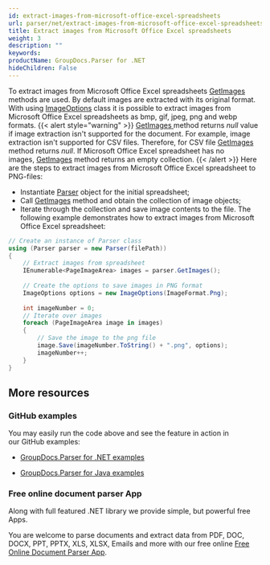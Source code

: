 ```yaml
---
id: extract-images-from-microsoft-office-excel-spreadsheets
url: parser/net/extract-images-from-microsoft-office-excel-spreadsheets
title: Extract images from Microsoft Office Excel spreadsheets
weight: 3
description: ""
keywords: 
productName: GroupDocs.Parser for .NET
hideChildren: False
---
```

To extract images from Microsoft Office Excel spreadsheets [GetImages](https://apireference.groupdocs.com/net/parser/groupdocs.parser/parser/methods/getimages) methods are used. By default images are extracted with its original format. With using [ImageOptions](https://apireference.groupdocs.com/net/parser/groupdocs.parser.options/imageoptions) class it is possible to extract images from Microsoft Office Excel spreadsheets as bmp, gif, jpeg, png and webp formats.
{{< alert style="warning" >}}
[GetImages](https://apireference.groupdocs.com/net/parser/groupdocs.parser/parser/methods/getimages)[ ](https://apireference.groupdocs.com/net/parser/groupdocs.parser/parser/methods/getmetadata)method returns *null* value if image extraction isn't supported for the document. For example, image extraction isn't supported for CSV files. Therefore, for CSV file [GetImages](https://apireference.groupdocs.com/net/parser/groupdocs.parser/parser/methods/getimages) method returns *null*. If Microsoft Office Excel spreadsheet has no images, [GetImages](https://apireference.groupdocs.com/net/parser/groupdocs.parser/parser/methods/getimages) method returns an empty collection.
{{< /alert >}}
Here are the steps to extract images from Microsoft Office Excel spreadsheet to PNG-files:
*   Instantiate [Parser](https://apireference.groupdocs.com/net/parser/groupdocs.parser/parser) object for the initial spreadsheet;
*   Call [GetImages](https://apireference.groupdocs.com/net/parser/groupdocs.parser/parser/methods/getimages) method and obtain the collection of image objects;
*   Iterate through the collection and save image contents to the file.
The following example demonstrates how to extract images from Microsoft Office Excel spreadsheet:
```csharp
// Create an instance of Parser class
using (Parser parser = new Parser(filePath))
{
    // Extract images from spreadsheet
    IEnumerable<PageImageArea> images = parser.GetImages();
 
    // Create the options to save images in PNG format
    ImageOptions options = new ImageOptions(ImageFormat.Png);
 
    int imageNumber = 0;
    // Iterate over images
    foreach (PageImageArea image in images)
    {
        // Save the image to the png file
        image.Save(imageNumber.ToString() + ".png", options);
        imageNumber++;
    }
}
```

## More resources

### GitHub examples

You may easily run the code above and see the feature in action in our GitHub examples:

*   [GroupDocs.Parser for .NET examples](https://github.com/groupdocs-parser/GroupDocs.Parser-for-.NET)
    
*   [GroupDocs.Parser for Java examples](https://github.com/groupdocs-parser/GroupDocs.Parser-for-Java)
    

### Free online document parser App

Along with full featured .NET library we provide simple, but powerful free Apps.

You are welcome to parse documents and extract data from PDF, DOC, DOCX, PPT, PPTX, XLS, XLSX, Emails and more with our free online [Free Online Document Parser App](https://products.groupdocs.app/parser).
